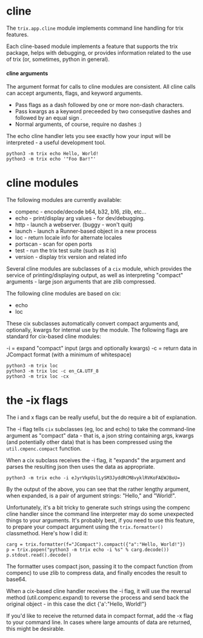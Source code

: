 
# cline

The `trix.app.cline` module implements command line handling for 
trix features.

Each cline-based module implements a feature that supports the trix
package, helps with debugging, or provides information related to 
the use of trix (or, sometimes, python in general).


#### cline arguments

The argument format for calls to cline modules are consistent. All
cline calls can accept arguments, flags, and keyword arguments. 

 - Pass flags as a dash followed by one or more non-dash characters.
 - Pass kwargs as a keyword preceeded by two consequtive dashes and 
   followed by an equal sign .
 - Normal arguments, of course, require no dashes :)

The echo cline handler lets you see exactly how your input will be
interpreted - a useful development tool. 

```
python3 -m trix echo Hello, World!
python3 -m trix echo '"Foo Bar!"'

```


# cline modules

The following modules are currently available:

  * compenc  - encode/decode b64, b32, b16, zlib, etc...
  * echo     - print/display arg values - for dev/debugging.
  * http     - launch a webserver. (buggy - won't quit)
  * launch   - launch a Runner-based object in a new process
  * loc      - return locale info for alternate locales
  * portscan - scan for open ports
  * test     - run the trix test suite (such as it is)
  * version  - display trix version and related info


Several cline modules are subclasses of a `cix` module, which provides
the service of printing/displaying output, as well as interpreting
"compact" arguments - large json arguments that are zlib compressed.

The following cline modules are based on cix:
 * echo
 * loc

These cix subclasses automatically convert compact arguments and,
optionally, kwargs for internal use by the module. The following
flags are standard for cix-based cline modules:
 
 -i = expand "compact" input (args and optionally kwargs)
 -c = return data in JCompact format (with a minimum of whitespace)

```
python3 -m trix loc
python3 -m trix loc -c en_CA.UTF_8
python3 -m trix loc -cx

```


# the -ix flags

The i and x flags can be really useful, but the do require a bit of
explanation.

The -i flag tells `cix` subclasses (eg, loc and echo) to take the
command-line argument as "compact" data - that is, a json string
containing args, kwargs (and potentially other data) that is has been
compressed using the `util.cmpenc.compact` function.

When a cix subclass receives the -i flag, it "expands" the argument
and parses the resulting json then uses the data as appropriate.

```
python3 -m trix echo -i eJyrVkpUslLySM3JyddRCM8vyklRVKoFAEWJBoU=

```

By the output of the above, you can see that the rather lengthy
argument, when expanded, is a pair of argument strings: "Hello," and 
"World!".

Unfortunately, it's a bit tricky to generate such strings using the
compenc cline handler since the command line interpreter may do some
unexpected things to your arguments. It's probably best, if you need
to use this feature, to prepare your compact argument using the
`trix.formatter()` classmethod. Here's how I did it:

```
carg = trix.formatter(f="JCompact").compact({"a":"Hello, World!"})
p = trix.popen("python3 -m trix echo -i %s" % carg.decode())
p.stdout.read().decode()

```

The formatter uses compact json, passing it to the compact function 
(from compenc) to use zlib to compress data, and finally encodes the 
result to base64.

When a cix-based cline handler receives the -i flag, it will use the
reversal method (util.compenc.expand) to reverse the process and send
back the original object - in this case the dict {'a':"Hello, World!"}

If you'd like to receive the returned data in compact format, add the
-x flag to your command line. In cases where large amounts of data
are returned, this might be desirable.

